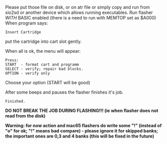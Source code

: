 Please put those file on disk, or on atr file or simply copy and run from sio2sd or another device which allows running executables.
Run flasher _WITH_ BASIC enabled (there is a need to run with MEMTOP set as $A000)
When program says:

	Insert Cartridge

put the cartridge into cart slot gently.

When all is ok, the menu will appear:

	Press:
	START  - format cart and programm
	SELECT - verify; repair bad blocks.
	OPTION - verify only

Choose your option (START will be good)

After some beeps and pauses the flasher finishes it's job.

	Finished.

__DO NOT BREAK THE JOB DURING FLASHING!!! (ie when flasher does not read from the disk)__

__Warning: for now action and mac65 flashers do write some "!" (instead of "o" for ok; "!" means bad compare) - please ignore it for skipped banks; the important ones are 0,3 and 4 banks (this will be fixed in the future)__
